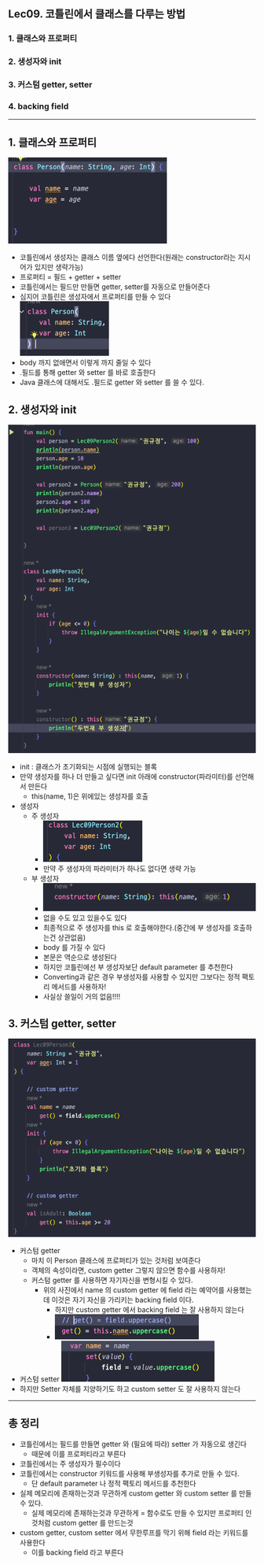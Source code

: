 ## Lec09. 코틀린에서 클래스를 다루는 방법

### 1. 클래스와 프로퍼티
### 2. 생성자와 init
### 3. 커스텀 getter, setter
### 4. backing field

---

## 1. 클래스와 프로퍼티
![img_1.png](img_1.png)
- 코틀린에서 생성자는 클래스 이름 옆에다 선언한다(원래는 constructor라는 지시어가 있지만 생략가능)
- 프로퍼티 = 필드 + getter + setter
- 코틀린에서는 필드만 만들면 getter, setter를 자동으로 만들어준다
- 심지어 코틀린은 생성자에서 프로퍼티를 만들 수 있다
![img_2.png](img_2.png)
- body 까지 없애면서 이렇게 까지 줄일 수 있다
- .필드를 통해 getter 와 setter 를 바로 호출한다
- Java 클래스에 대해서도 .필드로 getter 와 setter 를 쓸 수 있다.

## 2. 생성자와 init
![img_7.png](img_7.png)
- init : 클래스가 초기화되는 시점에 실행되는 블록
- 만약 생성자를 하나 더 만들고 싶다면 init 아래에 constructor(파라미터)를 선언해서 만든다
  - this(name, 1)은 위에있는 생성자를 호출
- 생성자
  - 주 생성자 
    - ![img_5.png](img_5.png)
    - 만약 주 생성자의 파라미터가 하나도 없다면 생략 가능
  - 부 생성자
    - ![img_6.png](img_6.png)
    - 없을 수도 있고 있을수도 있다 
    - 최종적으로 주 생성자를 this 로 호출해야한다.(중간에 부 생성자를 호출하는건 상관없음)
    - body 를 가질 수 있다
    - 본문은 역순으로 생성된다
    - 하지만 코틀린에선 부 생성자보단 default parameter 를 추천한다
    - Converting과 같은 경우 부생성자를 사용할 수 있지만 그보다는 정적 팩토리 메서드를 사용하자!
    - 사실상 쓸일이 거의 없음!!!!


## 3. 커스텀 getter, setter
![img_11.png](img_11.png)
- 커스텀 getter 
  - 마치 이 Person 클래스에 프로퍼티가 있는 것처럼 보여준다
  - 객체의 속성이라면, custom getter 그렇지 않으면 함수를 사용하자!
  - 커스텀 getter 를 사용하면 자기자신을 변형시킬 수 있다.
    - 위의 사진에서 name 의 custom getter 에 field 라는 예약어를 사용했는데 이것은 자기 자신을 가리키는 backing field 이다.
      - 하지만 custom getter 에서 backing field 는 잘 사용하지 않는다
      - ![img_12.png](img_12.png)
- 커스텀 setter
![img_13.png](img_13.png)
- 하지만 Setter 자체를 지양하기도 하고 custom setter 도 잘 사용하지 않는다

---

## 총 정리
- 코틀린에서는 필드를 만들면 getter 와 (필요에 따라) setter 가 자동으로 생긴다
  - 때문에 이를 프로퍼티라고 부른다
- 코틀린에서는 주 생성자가 필수이다
- 코틀린에서는 constructor 키워드를 사용해 부생성자를 추가로 만들 수 있다.
  - 단 default parameter 나 정적 팩토리 메서드를 추천한다
- 실제 메모리에 존재하는것과 무관하게 custom getter 와 custom setter 를 만들 수 있다.
  - 실제 메모리에 존재하는것과 무관하게 = 함수로도 만들 수 있지만 프로퍼티 인것처럼 custom getter 를 만드는것
- custom getter, custom setter 에서 무한루프를 막기 위해 field 라는 키워드를 사용한다
  - 이를 backing field 라고 부른다

